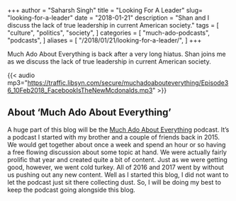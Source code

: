 +++
author = "Saharsh Singh"
title = "Looking For A Leader"
slug= "looking-for-a-leader"
date = "2018-01-21"
description = "Shan and I discuss the lack of true leadership in current American society."
tags = [
    "culture",
    "politics",
    "society",
]
categories = [
    "much-ado-podcasts",
    "podcasts",
]
aliases = [
    "/2018/01/21/looking-for-a-leader/",
]
+++

Much Ado About Everything is back after a very long hiatus. Shan joins me as we discuss the lack of true leadership in current American society.
<!--more-->

{{< audio mp3="https://traffic.libsyn.com/secure/muchadoabouteverything/Episode36_10Feb2018_FacebookIsTheNewMcdonalds.mp3" >}}

## About ‘Much Ado About Everything’

A huge part of this blog will be the [Much Ado About Everything](http://muchadoabouteverything.libsyn.com/) podcast. It’s a podcast I started with my brother and a couple of friends back in 2015. We would get together about once a week and spend an hour or so having a free flowing discussion about some topic at hand. We were actually fairly prolific that year and created quite a bit of content. Just as we were getting good, however, we went cold turkey. All of 2016 and 2017 went by without us pushing out any new content. Well as I started this blog, I did not want to let the podcast just sit there collecting dust. So, I will be doing my best to keep the podcast going alongside this blog.

